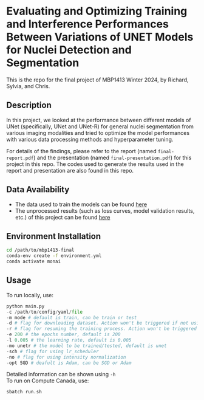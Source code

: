 # Evaluating and Optimizing Training and Interference Performances Between Variations of UNET Models for Nuclei Detection and Segmentation
This is the repo for the final project of MBP1413 Winter 2024, by Richard, Sylvia, and Chris. 

## Description
In this project, we looked at the performance between different models of UNet (specifically, UNet and UNet-R) for general nuclei segmentation from various imaging modalities and tried to optimize the model performances with various data processing methods and hyperparameter tuning.

For details of the findings, please refer to the report (named `final-report.pdf`) and the presentation (named `final-presentation.pdf`) for this project in this repo. The codes used to generate the results used in the report and presentation are also found in this repo.

## Data Availability
- The data used to train the models can be found [here](https://drive.google.com/drive/folders/1WoteojVEFCjUOUbKrQpHYqKSHY06Qn3m)
- The unprocessed results (such as loss curves, model validation results, etc.) of this project can be found [here](https://drive.google.com/drive/folders/1n3LVk6NlPQ4F6_iDpKGr-aHUV9v95QYW?usp=drive_link)

## Environment Installation
```bash
cd /path/to/mbp1413-final
conda-env create -f environment.yml
conda activate monai
```

## Usage
To run locally, use:
```python
python main.py
-c /path/to/config/yaml/file
-m mode # default is train, can be train or test
-d # flag for downloading dataset. Action won't be triggered if not using this flag
-r # flag for resuming the training process. Action won't be triggered if not using this flag
-e 200 # the epochs number, default is 200
-l 0.005 # the learning rate, default is 0.005 
-mo unetr # the model to be trained/tested, default is unet
-sch # flag for using lr_scheduler
-no # flag for using intensity normalization
-opt SGD # deafult is Adam, can be SGD or Adam
```
Detailed information can be shown using ```-h```\
To run on Compute Canada, use:
```bash
sbatch run.sh
```

